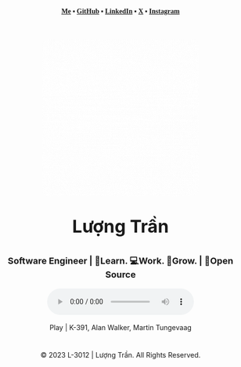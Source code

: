 <!--Header available -->

<!-- Main -->
<div class="main" align="center" style="margin-top: 20px;">
    <p style="font-weight: bold; font-family: Cambria, Cochin, Georgia, Times, 'Times New Roman', serif;' ">
        <a href="https://lov3five.github.io/about" target="_blank">Me</a> ▪
        <a href="https://github.com/lov3five" target="_blank">GitHub</a> ▪
        <a href="https://www.linkedin.com/in/luongtranstaff/" target="_blank">LinkedIn</a> ▪
        <a href="https://twitter.com/luongtranstaff" target="_blank">X</a> ▪
        <a href="https://instagram.com/nakervn" target="_blank">Instagram</a>
    </p>
    <div style="font-weight: bolder;">
        <img width="320px" style="border-radius:10px; margin-top: 35px;" src="./resource/gif/gif_logo.gif" />
        <p style="font-size: 36px">Lượng Trần</p>
        <p style="font-size: 18px">Software Engineer | 💫Learn. 💻Work. 🌱Grow. | 💚Open Source</p>
    </div>
    <div>
        <audio controls loop>
            <source src="./resource/audio/Play-K-391-Alan-Walker-Martin-Tungev.mp3" type="audio/mpeg">
            Your browser does not support the audio element.
        </audio>
        <p>Play | K-391, Alan Walker, Martin Tungevaag</p>
    </div>
</div>
<h1></h1>
<!-- Footer -->
<div class="footer" height="60px" align="center" style="margin-bottom: 0px;">
    <p>© 2023 L-3012 | Lượng Trần. All Rights Reserved.</p>
</div>